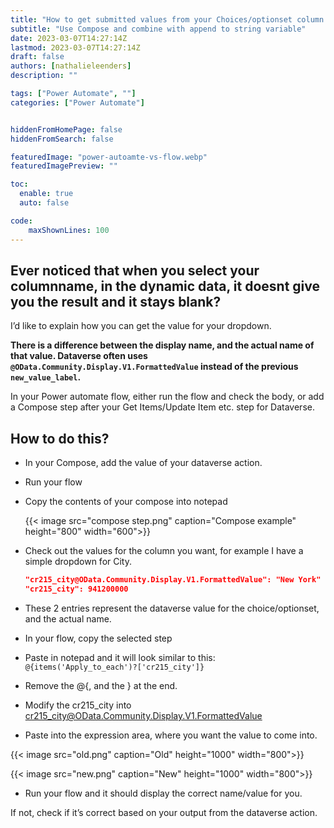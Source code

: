 ```yaml
---
title: "How to get submitted values from your Choices/optionset column in Dataverse"
subtitle: "Use Compose and combine with append to string variable"
date: 2023-03-07T14:27:14Z
lastmod: 2023-03-07T14:27:14Z
draft: false
authors: [nathalieleenders]
description: ""

tags: ["Power Automate", ""]
categories: ["Power Automate"]


hiddenFromHomePage: false
hiddenFromSearch: false

featuredImage: "power-autoamte-vs-flow.webp"
featuredImagePreview: ""

toc:
  enable: true
  auto: false

code:
    maxShownLines: 100
---
```


## Ever noticed that when you select your columnname, in the dynamic data, it doesnt give you the result and it stays blank?

I’d like to explain how you can get the value for your dropdown.

**There is a difference between the display name, and the actual name of that value.
Dataverse often uses `@OData.Community.Display.V1.FormattedValue` instead of the previous `new_value_label`.**

In your Power automate flow, either run the flow and check the body, or add a Compose step after your Get Items/Update Item etc. step for Dataverse.

## How to do this?

- In your Compose, add the value of your dataverse action.
- Run your flow
- Copy the contents of your compose into notepad

  {{< image src="compose step.png" caption="Compose example" height="800" width="600">}}

- Check out the values for the column you want, for example I have a simple dropdown for City.

  ```json
  "cr215_city@OData.Community.Display.V1.FormattedValue": "New York"
  "cr215_city": 941200000
  ```
  
- These 2 entries represent the dataverse value for the choice/optionset, and the actual name.

- In your flow, copy the selected step
- Paste in notepad and it will look similar to this: `@{items('Apply_to_each')?['cr215_city']}`

- Remove the @{, and the } at the end.
- Modify the cr215_city  into cr215_city@OData.Community.Display.V1.FormattedValue
- Paste into the expression area, where you want the value to come into.

{{< image src="old.png" caption="Old" height="1000" width="800">}}

{{< image src="new.png" caption="New" height="1000" width="800">}}

- Run your flow and it should display the correct name/value for you.

If not, check if it’s correct based on your output from the dataverse action.
